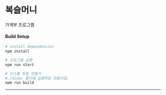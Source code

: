 # 복슬머니

가계부 프로그램

#### Build Setup

``` bash
# install dependencies
npm install

# 프로그램 실행
npm run start

# 인스톨 파일 만들기
#./dise/ 폴더에 실행파일 만들어짐.
npm run build

```

---
